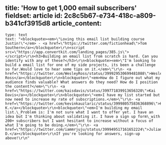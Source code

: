 title: 'How to get 1,000 email subscribers'
fieldset: article
id: 2c8c5b67-e734-418c-a809-b341cf3915d8
article_content:
  -
    type: text
    text: "<blockquote><em>\"Loving this email list building course Justin!\"</em> - <a href=\"https://twitter.com/fictionhead\">Tom Southern</a></blockquote>\r\n<script src=\"https://app.convertkit.com/landing_pages/385.js\"></script>\r\n<h3>Building an email list from scratch is hard. Can you identify with any of these?</h3>\r\n<blockquote><em>\"I'm looking to build a email list for one of my side projects, its been a challenge so far.Would love to hear some tips on it.</em>\"\r\n- <a href=\"https://twitter.com/WesleyRoss/status/399929530699481088\">Wesley Ross</a></blockquote>\r\n<blockquote>\"<em>How do I figure out what my audience finds valuable? What answers do they need? How do I position the content?</em>\"\r\n- <a href=\"https://twitter.com/kaisdavis/status/399771839913656320\">Kai Davis</a></blockquote>\r\n<blockquote>\"<em>I have my list started but now need to increase my rate of subscriptions.</em>\"\r\n- <a href=\"https://twitter.com/kevinkauzlaric/status/399980575836368896\">Kevin K.</a></blockquote>\r\n<blockquote>\"<em>I'm building my email list.\_Problem is: I'm not sure what I want to offer yet. I have an idea but I'm thinking about validating it. I have a sign up form\_with 200+ subscribers but I want hesitant to increase without a focus of what I'm going to be doing.</em>\"\r\n- <a href=\"https://twitter.com/iammrjuju/status/399949517161652224\">Juliano D.</a></blockquote>\r\nIf you're looking for answers, sign-up above!\r\n"
